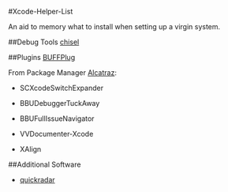 #Xcode-Helper-List

An aid to memory what to install when setting up a virgin system.

##Debug Tools
[chisel](https://github.com/facebook/chisel)

##Plugins
[BUFFPlug](https://github.com/buffstop/BUFFPlug)

From Package Manager [Alcatraz](http://alcatraz.io/):

* SCXcodeSwitchExpander

* BBUDebuggerTuckAway

* BBUFullIssueNavigator

* VVDocumenter-Xcode
* XAlign

##Additional Software
* [quickradar](http://www.quickradar.com/)


